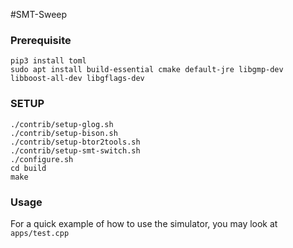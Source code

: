 #SMT-Sweep

### Prerequisite

    pip3 install toml
    sudo apt install build-essential cmake default-jre libgmp-dev libboost-all-dev libgflags-dev

### SETUP

    ./contrib/setup-glog.sh
    ./contrib/setup-bison.sh
    ./contrib/setup-btor2tools.sh
    ./contrib/setup-smt-switch.sh
    ./configure.sh
    cd build
    make
    
### Usage

For a quick example of how to use the simulator, you may look at `apps/test.cpp`
